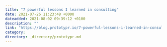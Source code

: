 ```yaml
---
title: "7 powerful lessons I learned in consulting"
date: 2021-07-26 11:23:48 +0000
dateadded: 2021-08-02 09:39:12 +0100
description: ""
link: "https://blog.prototypr.io/7-powerful-lessons-i-learned-in-consulting-ead7b317889d?source=rss----eb297ea1161a---4"
category:
directory: _directory/prototypr.md
---
```

